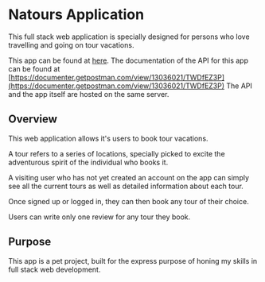 # Natours Application

This full stack web application is specially designed for persons who love travelling and going on tour vacations.

This app can be found at [here](https://natours-nachiketa.herokuapp.com/).
The documentation of the API for this app can be found at [https://documenter.getpostman.com/view/13036021/TWDfEZ3P](https://documenter.getpostman.com/view/13036021/TWDfEZ3P)
The API and the app itself are hosted on the same server.

## Overview

This web application allows it's users to book tour vacations.

A tour refers to a series of locations, specially picked to excite the adventurous spirit of the individual who books it.

A visiting user who has not yet created an account on the app can simply see all the current tours as well as detailed information about each tour.

Once signed up or logged in, they can then book any tour of their choice.

Users can write only one review for any tour they book.

## Purpose

This app is a pet project, built for the express purpose of honing my skills in full stack web development.
